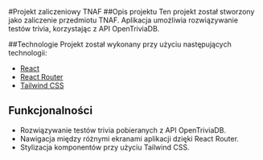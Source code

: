 #Projekt zaliczeniowy TNAF
##Opis projektu
Ten projekt został stworzony jako zaliczenie przedmiotu TNAF. Aplikacja umożliwia rozwiązywanie testów trivia, korzystając z API OpenTriviaDB.

##Technologie
Projekt został wykonany przy użyciu następujących technologii:
- [React](https://reactjs.org/)
- [React Router](https://reactrouter.com/)
- [Tailwind CSS](https://tailwindcss.com/)

## Funkcjonalności
- Rozwiązywanie testów trivia pobieranych z API OpenTriviaDB.
- Nawigacja między różnymi ekranami aplikacji dzięki React Router.
- Stylizacja komponentów przy użyciu Tailwind CSS.
